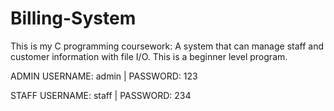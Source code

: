 # Billing-System
This is my C programming coursework: A system that can manage staff and customer information with file I/O. This is a beginner level program.

ADMIN USERNAME: admin | PASSWORD: 123

STAFF USERNAME: staff | PASSWORD: 234
